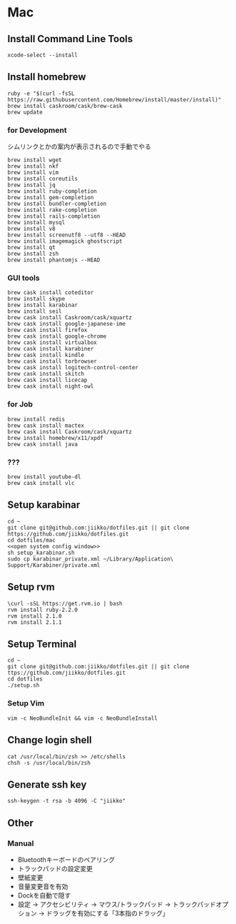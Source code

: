 # Mac
## Install Command Line Tools
```shell
xcode-select --install
```

## Install homebrew
```shell
ruby -e "$(curl -fsSL https://raw.githubusercontent.com/Homebrew/install/master/install)"
brew install caskroom/cask/brew-cask
brew update
```

### for Development
シムリンクとかの案内が表示されるので手動でやる
```
brew install wget
brew install nkf
brew install vim
brew install coreutils
brew install jq
brew install ruby-completion
brew install gem-completion
brew install bundler-completion
brew install rake-completion
brew install rails-completion
brew install mysql
brew install v8
brew install screenutf8 --utf8 --HEAD
brew install imagemagick ghostscript
brew install qt
brew install zsh
brew install phantomjs --HEAD
```

### GUI tools
```
brew cask install coteditor
brew install skype
brew install karabinar
brew install seil
brew cask install Caskroom/cask/xquartz
brew cask install google-japanese-ime
brew cask install firefox
brew cask install google-chrome
brew cask install virtualbox
brew cask install karabiner
brew cask install kindle
brew cask install torbrowser
brew cask install logitech-control-center
brew cask install skitch
brew cask install licecap
brew cask install night-owl
```
### for Job
```
brew install redis
brew cask install mactex
brew cask install Caskroom/cask/xquartz
brew install homebrew/x11/xpdf
brew cask install java
```
### ???
```
brew install youtube-dl
brew cask install vlc
```

## Setup karabinar
```shell
cd ~
git clone git@github.com:jiikko/dotfiles.git || git clone https://github.com/jiikko/dotfiles.git
cd dotfiles/mac
<<open system config window>>
sh setup_karabinar.sh
sudo cp karabinar_private.xml ~/Library/Application\ Support/Karabiner/private.xml
```

## Setup rvm
```shell
\curl -sSL https://get.rvm.io | bash
rvm install ruby-2.2.0
rvm install 2.1.0
rvm install 2.1.1
```

## Setup Terminal
```shell
cd ~
git clone git@github.com:jiikko/dotfiles.git || git clone ttps://github.com/jiikko/dotfiles.git
cd dotfiles
./setup.sh
```

### Setup Vim
```shell
vim -c NeoBundleInit && vim -c NeoBundleInstall
```

## Change login shell
```
cat /usr/local/bin/zsh >> /etc/shells
chsh -s /usr/local/bin/zsh
```

## Generate ssh key
```
ssh-keygen -t rsa -b 4096 -C "jiikko"
```

## Other
### Manual
* Bluetoothキーボードのペアリング
* トラックパッドの設定変更
* 壁紙変更
* 音量変更音を有効
* Dockを自動で隠す
* 設定 -> アクセシビリティ -> マウス/トラックパッド -> トラックパッドオプション -> ドラッグを有効にする「3本指のドラッグ」
